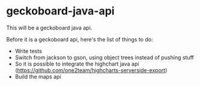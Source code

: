 geckoboard-java-api
==============

This will be a geckoboard java api. 

Before it is a geckoboard api, here's the list of things to do: 

- Write tests
- Switch from jackson to gson, using object trees instead of pushing stuff 
- So it is possible to integrate the highchart java api (https://github.com/one2team/highcharts-serverside-export)
- Build the maps api
